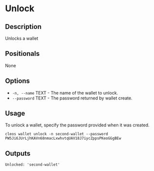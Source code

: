 # Unlock
## Description

Unlocks a wallet

## Positionals

None

## Options

* `-n, --name` TEXT - The name of the wallet to unlock.
* `--password` TEXT - The password returned by wallet create.

## Usage

To unlock a wallet, specify the password provided when it was created.

    cleos wallet unlock -n second-wallet --password PW5Ji6JUrLjhKAVn68nmacLxwhvtqUAV18J7iycZppsPKeoGGgBEw

## Outputs

    Unlocked: 'second-wallet'